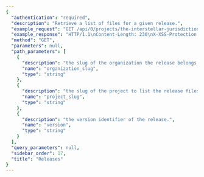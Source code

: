 ```yaml
---
{
  "authentication": "required", 
  "description": "Retrieve a list of files for a given release.", 
  "example_request": "GET /api/0/projects/the-interstellar-jurisdiction/pump-station/releases/88dc638c8ccb84e5b7c750da882232aa1b394ac1/files/ HTTP/1.1\nHost: sentry.io\nAuthorization: Bearer {base64-encoded-key-here}", 
  "example_response": "HTTP/1.1\nContent-Length: 230\nX-XSS-Protection: 1; mode=block\nX-Content-Type-Options: nosniff\nContent-Language: en\nVary: Accept-Language, Cookie\nLink: <https://sentry.io/api/0/projects/the-interstellar-jurisdiction/pump-station/releases/88dc638c8ccb84e5b7c750da882232aa1b394ac1/files/?&cursor=100:-1:1>; rel=\"previous\"; results=\"false\"; cursor=\"100:-1:1\", <https://sentry.io/api/0/projects/the-interstellar-jurisdiction/pump-station/releases/88dc638c8ccb84e5b7c750da882232aa1b394ac1/files/?&cursor=100:1:0>; rel=\"next\"; results=\"false\"; cursor=\"100:1:0\"\nAllow: GET, POST, HEAD, OPTIONS\nX-Frame-Options: deny\nContent-Type: application/json\n\n[\n  {\n    \"dateCreated\": \"2018-09-10T20:37:00.841Z\", \n    \"dist\": null, \n    \"headers\": {\n      \"Content-Type\": \"text/plain; encoding=utf-8\"\n    }, \n    \"id\": \"1\", \n    \"name\": \"/demo/message-for-you.txt\", \n    \"sha1\": \"2ef7bde608ce5404e97d5f042f95f89f1c232871\", \n    \"size\": 12\n  }\n]", 
  "method": "GET", 
  "parameters": null, 
  "path_parameters": [
    {
      "description": "the slug of the organization the release belongs to.", 
      "name": "organization_slug", 
      "type": "string"
    }, 
    {
      "description": "the slug of the project to list the release files of.", 
      "name": "project_slug", 
      "type": "string"
    }, 
    {
      "description": "the version identifier of the release.", 
      "name": "version", 
      "type": "string"
    }
  ], 
  "query_parameters": null, 
  "sidebar_order": 17, 
  "title": "Releases"
}
---
```

